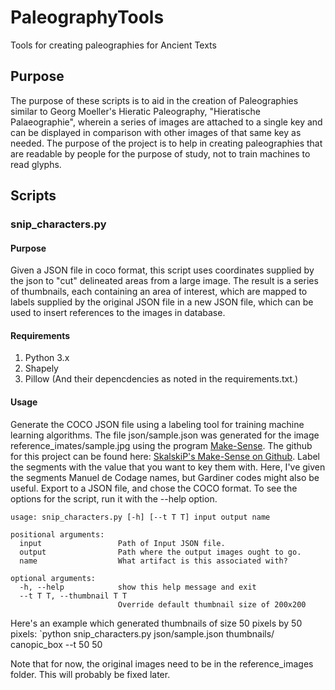 # PaleographyTools
Tools for creating paleographies for Ancient Texts
## Purpose
The purpose of these scripts is to aid in the creation of Paleographies similar to Georg Moeller's Hieratic Paleography, "Hieratische Palaeographie", wherein a series of images are attached to a single key and can be displayed in comparison with other images of that same key as needed. The purpose of the project is to help in creating paleographies that are readable by people for the purpose of study, not to train machines to read glyphs.
## Scripts
### snip_characters.py
####  Purpose 
Given a JSON file in coco format, this script uses coordinates supplied by the json to "cut" delineated areas from a large image. The result is a series of thumbnails, each containing an area of interest, which are mapped to labels supplied by the original JSON file in a new JSON file, which can be used to insert references to the images in database.
#### Requirements
1. Python 3.x
2. Shapely
3. Pillow
(And their depencdencies as noted in the requirements.txt.)
#### Usage
Generate the COCO JSON file using a labeling tool for training machine learning algorithms. The file json/sample.json was generated for the image reference_imates/sample.jpg using the program [Make-Sense](https://makesense.ai). The github for this project can be found here: [SkalskiP's Make-Sense on Github](https://github.com/SkalskiP/make-sense). Label the segments with the value that you want to key them with. Here, I've given the segments Manuel de Codage names, but Gardiner codes might also be useful. Export to a JSON file, and chose the COCO format. 
To see the options for the script, run it with the --help option.
```
usage: snip_characters.py [-h] [--t T T] input output name

positional arguments:
  input                 Path of Input JSON file.
  output                Path where the output images ought to go.
  name                  What artifact is this associated with?

optional arguments:
  -h, --help            show this help message and exit
  --t T T, --thumbnail T T
                        Override default thumbnail size of 200x200
```
Here's an example which generated thumbnails of size 50 pixels by 50 pixels:
`python snip_characters.py json/sample.json thumbnails/ canopic_box --t 50 50

Note that for now, the original images need to be in the reference_images folder. This will probably be fixed later.

